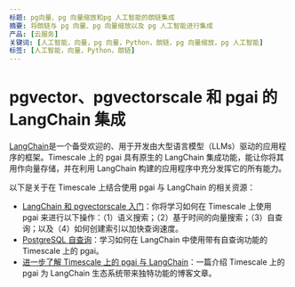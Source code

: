 ```yaml
---
标题: pg向量、pg 向量缩放和pg 人工智能的朗链集成
摘要: 将朗链与 pg 向量、pg 向量缩放以及 pg 人工智能进行集成
产品: [云服务]
关键词: [人工智能，向量，pg 向量，Python，朗链，pg 向量缩放，pg 人工智能]
标签: [人工智能，向量，Python，朗链]
---
```


# pgvector、pgvectorscale 和 pgai 的 LangChain 集成

[LangChain](https://www.langchain.com/)是一个备受欢迎的、用于开发由大型语言模型（LLMs）驱动的应用程序的框架。Timescale 上的 pgai 具有原生的 LangChain 集成功能，能让你将其用作向量存储，并在利用 LangChain 构建的应用程序中充分发挥它的所有能力。

以下是关于在 Timescale 上结合使用 pgai 与 LangChain 的相关资源：

- [LangChain 和 pgvectorscale 入门](https://python.langchain.com/docs/integrations/vectorstores/timescalevector)：你将学习如何在 Timescale 上使用 pgai 来进行以下操作：（1）语义搜索；（2）基于时间的向量搜索；（3）自查询；以及（4）如何创建索引以加快查询速度。
- [PostgreSQL 自查询](https://python.langchain.com/docs/integrations/retrievers/self_query/timescalevector_self_query)：学习如何在 LangChain 中使用带有自查询功能的 Timescale 上的 pgai。
- [进一步了解 Timescale 上的 pgai 与 LangChain](https://blog.langchain.dev/timescale-vector-x-langchain-making-postgresql-a-better-vector-database-for-ai-applications/)：一篇介绍 Timescale 上的 pgai 为 LangChain 生态系统带来独特功能的博客文章。
